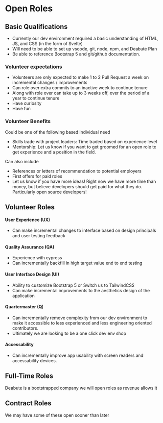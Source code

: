 # Open Roles

## Basic Qualifications

- Currently our dev environment required a basic understanding of HTML, JS, and CSS (in the form of Svelte)
- Will need to be able to set up vscode, git, node, npm, and Deabute Plan
- Be able to reference Bootstrap 5 and git/github documentation.

### Volunteer expectations

- Volunteers are only expected to make 1 to 2 Pull Request a week on incremental changes / improvements
- Can role over extra commits to an inactive week to continue tenure
- Along with role over can take up to 3 weeks off, over the period of a year to continue tenure
- Have curiosity
- Have fun

### Volunteer Benefits

Could be one of the following based individual need

- Skills trade with project leaders: Time traded based on experience level
- Mentorship: Let us know if you want to get groomed for an open role to get experience and a position in the field.

Can also include

- References or letters of recommendation to potential employers
- First offers for paid roles
- Let us know if you have more ideas! Right now we have more time than money, but believe developers should get paid for what they do. Particularly open source developers!

## Volunteer Roles

#### User Experience (UX)

- Can make incremental changes to interface based on design principals and user testing feedback

#### Quality Assurance (QA)

- Experience with cypress
- Can incrementally backfill in high target value end to end testing

#### User Interface Design (UI)

- Ability to customize Bootstrap 5 or Switch us to TailwindCSS
- Can make incremental improvements to the aesthetics design of the application

#### Quartermaster (Q)

- Can incrementally remove complexity from our dev environment to make it accessible to less experienced and less engineering oriented contributors.
- Ultimately we are looking to be a one click dev env shop

#### Accessability

- Can incrementally improve app usability with screen readers and accessability devices.

## Full-Time Roles

Deabute is a bootstrapped company we will open roles as revenue allows it

## Contract Roles

We may have some of these open sooner than later
